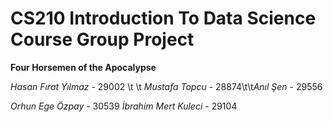 # CS210 Introduction To Data Science Course Group Project

  **Four Horsemen of the Apocalypse** 

*Hasan Fırat Yılmaz* - 29002 \t \t *Mustafa Topcu* - 28874\t\t*Anıl Şen* - 29556 

*Orhun Ege Özpay* - 30539           *İbrahim Mert Kuleci* - 29104




